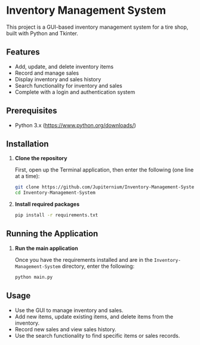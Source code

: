 # Inventory Management System

This project is a GUI-based inventory management system for a tire shop, built with Python and Tkinter.

## Features
- Add, update, and delete inventory items
- Record and manage sales
- Display inventory and sales history
- Search functionality for inventory and sales
- Complete with a login and authentication system
  
## Prerequisites
- Python 3.x (https://www.python.org/downloads/)

## Installation

1. **Clone the repository**

   First, open up the Terminal application, then enter the following (one line at a time):
    ```sh
    git clone https://github.com/Jupiternium/Inventory-Management-System.git
    cd Inventory-Management-System
    ```

2. **Install required packages**
    ```sh
    pip install -r requirements.txt
    ```

## Running the Application

1. **Run the main application**

   Once you have the requirements installed and are in the ```Inventory-Management-System``` directory, enter the following:
    ```sh
    python main.py
    ```

## Usage

- Use the GUI to manage inventory and sales.
- Add new items, update existing items, and delete items from the inventory.
- Record new sales and view sales history.
- Use the search functionality to find specific items or sales records.
